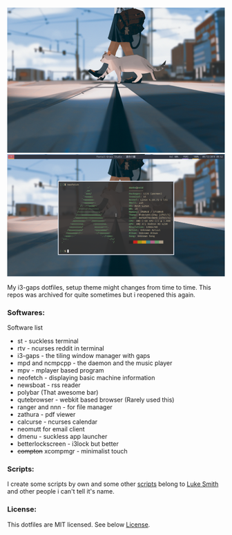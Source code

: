 ![Wallpaper](./.config/wall.png)
![Desktop](./.config/Desktop.png)

My i3-gaps dotfiles, setup theme might changes from time to time. This repos was archived for quite sometimes but i reopened this
again.

### Softwares:
Software list
- st - suckless terminal
- rtv - ncurses reddit in terminal
- i3-gaps - the tiling window manager with gaps
- mpd and ncmpcpp - the daemon and the music player
- mpv - mplayer based program
- neofetch - displaying basic machine information
- newsboat - rss reader
- polybar (That awesome bar)
- qutebrowser - webkit based browser (Rarely used this)
- ranger and nnn - for file manager
- zathura - pdf viewer
- calcurse - ncurses calendar
- neomutt for email client
- dmenu - suckless app launcher
- betterlockscreen - i3lock but better
- ~~compton~~ xcompmgr - minimalist touch

### Scripts:
I create some scripts by own and some other [scripts](./.scripts) belong to [Luke Smith](https://www.github.com/lukesmithxyz) and other people i can't tell it's name.

### License:
This dotfiles are MIT licensed. See below
[License](./LICENSE).
